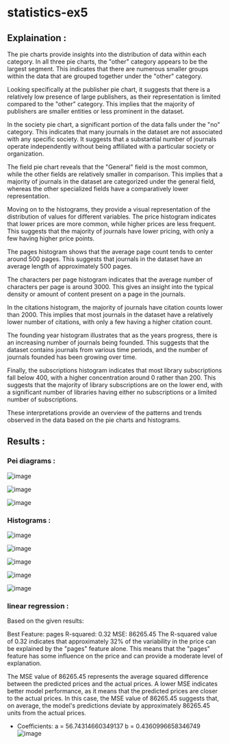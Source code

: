 # statistics-ex5

## Explaination :

The pie charts provide insights into the distribution of data within each category. In all three pie charts, the "other" category appears to be the largest segment. This indicates that there are numerous smaller groups within the data that are grouped together under the "other" category. 

Looking specifically at the publisher pie chart, it suggests that there is a relatively low presence of large publishers, as their representation is limited compared to the "other" category. This implies that the majority of publishers are smaller entities or less prominent in the dataset.

In the society pie chart, a significant portion of the data falls under the "no" category. This indicates that many journals in the dataset are not associated with any specific society. It suggests that a substantial number of journals operate independently without being affiliated with a particular society or organization.

The field pie chart reveals that the "General" field is the most common, while the other fields are relatively smaller in comparison. This implies that a majority of journals in the dataset are categorized under the general field, whereas the other specialized fields have a comparatively lower representation.

Moving on to the histograms, they provide a visual representation of the distribution of values for different variables. The price histogram indicates that lower prices are more common, while higher prices are less frequent. This suggests that the majority of journals have lower pricing, with only a few having higher price points.

The pages histogram shows that the average page count tends to center around 500 pages. This suggests that journals in the dataset have an average length of approximately 500 pages.

The characters per page histogram indicates that the average number of characters per page is around 3000. This gives an insight into the typical density or amount of content present on a page in the journals.

In the citations histogram, the majority of journals have citation counts lower than 2000. This implies that most journals in the dataset have a relatively lower number of citations, with only a few having a higher citation count.

The founding year histogram illustrates that as the years progress, there is an increasing number of journals being founded. This suggests that the dataset contains journals from various time periods, and the number of journals founded has been growing over time.

Finally, the subscriptions histogram indicates that most library subscriptions fall below 400, with a higher concentration around 0 rather than 200. This suggests that the majority of library subscriptions are on the lower end, with a significant number of libraries having either no subscriptions or a limited number of subscriptions.

These interpretations provide an overview of the patterns and trends observed in the data based on the pie charts and histograms.

## Results : 

### Pei diagrams :

![image](https://github.com/ArielElb/statistics-ex5/assets/94087682/506fe261-e982-482e-a82f-41e15916c404)

![image](https://github.com/ArielElb/statistics-ex5/assets/94087682/604485a8-7cae-4d2f-8390-e16be8b29487)

![image](https://github.com/ArielElb/statistics-ex5/assets/94087682/87ddcf27-6a44-4f72-800b-afcbeb3a8e7b)


### Histograms :

![image](https://github.com/ArielElb/statistics-ex5/assets/94087682/eee1c8d7-b76e-4865-9b1c-06e857eba39b)

![image](https://github.com/ArielElb/statistics-ex5/assets/94087682/0c56741b-3a4d-4a4e-9547-10663cd2934e)

![image](https://github.com/ArielElb/statistics-ex5/assets/94087682/76d32566-256b-43f1-902f-b0cfe2a08142)

![image](https://github.com/ArielElb/statistics-ex5/assets/94087682/711579e1-0256-44df-8126-e8e0eaeec9f8)

![image](https://github.com/ArielElb/statistics-ex5/assets/94087682/acee493b-f54c-4f4e-9c15-65e8c5d6478d)


### linear regression :


Based on the given results:

Best Feature: pages
R-squared: 0.32
MSE: 86265.45
The R-squared value of 0.32 indicates that approximately 32% of the variability in the price can be explained by the "pages" feature alone. This means that the "pages" feature has some influence on the price and can provide a moderate level of explanation.

The MSE value of 86265.45 represents the average squared difference between the predicted prices and the actual prices. A lower MSE indicates better model performance, as it means that the predicted prices are closer to the actual prices. In this case, the MSE value of 86265.45 suggests that, on average, the model's predictions deviate by approximately 86265.45 units from the actual prices.


- Coefficients:
a = 56.74314660349137
b = 0.4360996658346749
![image](https://github.com/ArielElb/statistics-ex5/assets/94087682/e5afb850-d7c4-4674-8523-11c1b1db4bb7)
